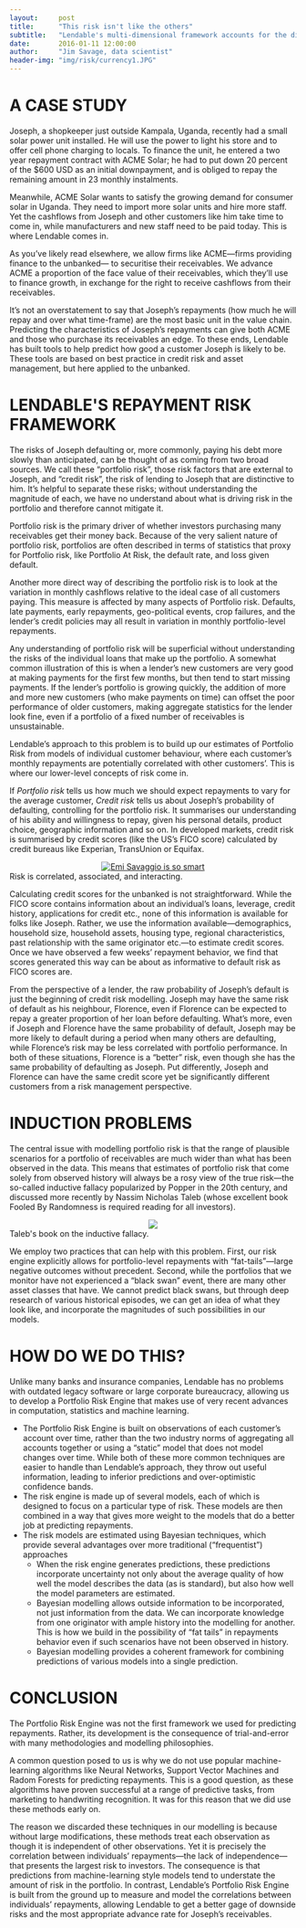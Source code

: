 ```yaml
---
layout:     post
title:      "This risk isn't like the others"
subtitle:   "Lendable's multi-dimensional framework accounts for the different kinds of risk, and how they affect portfolio volatility"
date:       2016-01-11 12:00:00
author:     "Jim Savage, data scientist"
header-img: "img/risk/currency1.JPG"
---
```


# **A CASE STUDY**

Joseph, a shopkeeper just outside Kampala, Uganda, recently had a small solar power unit installed. He will use the power to light his store and to offer cell phone charging to locals. To finance the unit, he entered a two year repayment contract with ACME Solar; he had to put down 20 percent of the $600 USD as an initial downpayment, and is obliged to repay the remaining amount in 23 monthly instalments.
 
Meanwhile, ACME Solar wants to satisfy the growing demand for consumer solar in Uganda. They need to import more solar units and hire more staff. Yet the cashflows from Joseph and other customers like him take time to come in, while manufacturers and new staff need to be paid today. This is where Lendable comes in.
 
As you’ve likely read elsewhere, we allow firms like ACME—firms providing finance to the unbanked— to securitise their receivables. We advance ACME a proportion of the face value of their receivables, which they’ll use to finance growth, in exchange for the right to receive cashflows from their receivables.
 
It’s not an overstatement to say that Joseph’s repayments (how much he will repay and over what time-frame) are the most basic unit in the value chain. Predicting the characteristics of Joseph’s repayments can give both ACME and those who purchase its receivables an edge. To these ends, Lendable has built tools to help predict how good a customer Joseph is likely to be. These tools are based on best practice in credit risk and asset management, but here applied to the unbanked.

# **LENDABLE'S REPAYMENT RISK FRAMEWORK**

The risks of Joseph defaulting or, more commonly, paying his debt more slowly than anticipated, can be thought of as coming from two broad sources. We call these “portfolio risk”, those risk factors that are external to Joseph, and “credit risk”, the risk of lending to Joseph that are distinctive to him. It’s helpful to separate these risks; without understanding the magnitude of each, we have no understand about what is driving risk in the portfolio and therefore cannot mitigate it.
 
Portfolio risk is the primary driver of whether investors purchasing many receivables get their money back. Because of the very salient nature of portfolio risk, portfolios are often described in terms of statistics that proxy for Portfolio risk, like Portfolio At Risk, the default rate, and loss given default.
 
Another more direct way of describing the portfolio risk is to look at the variation in monthly cashflows relative to the ideal case of all customers paying. This measure is affected by many aspects of Portfolio risk. Defaults, late payments, early repayments, geo-political events, crop failures, and the lender’s credit policies may all result in variation in monthly portfolio-level repayments.
 
Any understanding of portfolio risk will be superficial without understanding the risks of the individual loans that make up the portfolio. A somewhat common illustration of this is when a lender’s new customers are very good at making payments for the first few months, but then tend to start missing payments. If the lender’s portfolio is growing quickly, the addition of more and more new customers (who make payments on time) can offset the poor performance of older customers, making aggregate statistics for the lender look fine, even if a portfolio of a fixed number of receivables is unsustainable.
 
Lendable’s approach to this problem is to build up our estimates of Portfolio Risk from models of individual customer behaviour, where each customer’s monthly repayments are potentially correlated with other customers’. This is where our lower-level concepts of risk come in.
 
If _Portfolio risk_ tells us how much we should expect repayments to vary for the average customer, _Credit risk_ tells us about Joseph’s probability of defaulting, controlling for the portfolio risk. It summarises our understanding of his ability and willingness to repay, given his personal details, product choice, geographic information and so on. In developed markets, credit risk is summarised by credit scores (like the US’s FICO score) calculated by credit bureaus like Experian, TransUnion or Equifax.



<a href="#">
    <center><img src="{{ site.baseurl }}/img/risk/diagram.png" alt="Emi Savaggio is so smart"></center>
</a>
<span class="caption text-muted">Risk is correlated, associated, and interacting.</span>


Calculating credit scores for the unbanked is not straightforward. While the FICO score contains information about an individual’s loans, leverage, credit history, applications for credit etc., none of this information is available for folks like Joseph. Rather, we use the information available—demographics, household size, household assets, housing type, regional characteristics, past relationship with the same originator etc.—to estimate credit scores. Once we have observed a few weeks’ repayment behavior, we find that scores generated this way can be about as informative to default risk as FICO scores are.
 
From the perspective of a lender, the raw probability of Joseph’s default is just the beginning of credit risk modelling. Joseph may have the same risk of default as his neighbour, Florence, even if Florence can be expected to repay a greater proportion of her loan before defaulting. What’s more, even if Joseph and Florence have the same probability of default, Joseph may be more likely to default during a period when many others are defaulting, while Florence’s risk may be less correlated with portfolio performance. In both of these situations, Florence is a “better” risk, even though she has the same probability of defaulting as Joseph. Put differently, Joseph and Florence can have the same credit score yet be significantly different customers from a risk management perspective.




# **INDUCTION PROBLEMS**

The central issue with modelling portfolio risk is that the range of plausible scenarios for a portfolio of receivables are much wider than what has been observed in the data. This means that estimates of portfolio risk that come solely from observed history will always be a rosy view of the true risk—the so-called inductive fallacy popularized by Popper in the 20th century, and discussed more recently by Nassim Nicholas Taleb (whose excellent book Fooled By Randomness is required reading for all investors).

<a href="{{ site.baseurl }}/img/risk/random.jpg">
    <center><img src="{{ site.baseurl }}/img/risk/random.jpg"></center>
</a>
<span class="caption text-muted">Taleb's book on the inductive fallacy.</span>


We employ two practices that can help with this problem. First, our risk engine explicitly allows for portfolio-level repayments with “fat-tails”—large negative outcomes without precedent. Second, while the portfolios that we monitor have not experienced a “black swan” event, there are many other asset classes that have. We cannot predict black swans, but through deep research of various historical episodes, we can get an idea of what they look like, and incorporate the magnitudes of such possibilities in our models.


# **HOW DO WE DO THIS?**


Unlike many banks and insurance companies, Lendable has no problems with outdated legacy software or large corporate bureaucracy, allowing us to develop a Portfolio Risk Engine that makes use of very recent advances in computation, statistics and machine learning.


- The Portfolio Risk Engine is built on observations of each customer’s account over time, rather than the two industry norms of aggregating all accounts together or using a “static” model that does not model changes over time. While both of these more common techniques are easier to handle than Lendable’s approach, they throw out useful information, leading to inferior predictions and over-optimistic confidence bands.
- The risk engine is made up of several models, each of which is designed to focus on a particular type of risk. These models are then combined in a way that gives more weight to the models that do a better job at predicting repayments.
- The risk models are estimated using Bayesian techniques, which provide several advantages over more traditional (“frequentist”) approaches
    - When the risk engine generates predictions, these predictions incorporate uncertainty not only about the average quality of how well the model describes the data (as is standard), but also how well the model parameters are estimated.
    - Bayesian modelling allows outside information to be incorporated, not just information from the data. We can incorporate knowledge from one originator with ample history into the modelling for another. This is how we build in the possibility of “fat tails” in repayments behavior even if such scenarios have not been observed in history. 
    - Bayesian modelling provides a coherent framework for combining predictions of various models into a single prediction.

# **CONCLUSION**  

The Portfolio Risk Engine was not the first framework we used for predicting repayments. Rather, its development is the consequence of trial-and-error with many methodologies and modelling philosophies.
 
A common question posed to us is why we do not use popular machine-learning algorithms like Neural Networks, Support Vector Machines and Radom Forests for predicting repayments. This is a good question, as these algorithms have proven successful at a range of predictive tasks, from marketing to handwriting recognition. It was for this reason that we did use these methods early on.
 
The reason we discarded these techniques in our modelling is because without large modifications, these methods treat each observation as though it is independent of other observations. Yet it is precisely the correlation between individuals’ repayments—the lack of independence—that presents the largest risk to investors. The consequence is that predictions from machine-learning style models tend to understate the amount of risk in the portfolio. In contrast, Lendable’s Portfolio Risk Engine is built from the ground up to measure and model the correlations between individuals’ repayments, allowing Lendable to get a better gage of downside risks and the most appropriate advance rate for Joseph’s receivables.